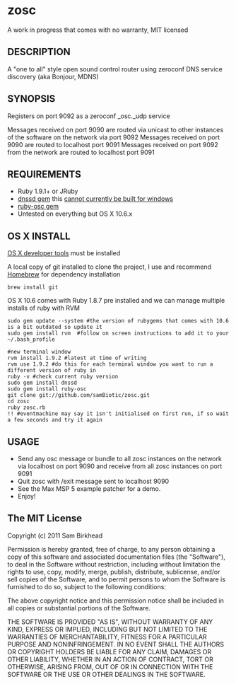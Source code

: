 zosc
====
A work in progress that comes with no warranty, MIT licensed

DESCRIPTION
---------------------
A "one to all" style open sound control router using zeroconf DNS service discovery (aka Bonjour, MDNS)

SYNOPSIS
----------------
Registers on port 9092 as a zeroconf _osc._udp service

Messages received on port 9090 are routed via unicast to other instances of the software on the network via port 9092
Messages received on port 9090 are routed to localhost port 9091
Messages received on port 9092 from the network are routed to localhost port 9091

REQUIREMENTS
--------------------------
* Ruby 1.9.1+ or JRuby
* [dnssd gem](https://github.com/tenderlove/dnssd)  this [cannot currently be built for windows](https://github.com/tenderlove/dnssd/issues#issue/4)
* [ruby-osc gem](https://github.com/maca/ruby-osc)
* Untested on everything but OS X 10.6.x

OS X INSTALL 
---------------------
[OS X developer tools](http://developer.apple.com/xcode/) must be installed 

A local copy of git installed to clone the project, I use and recommend [Homebrew](http://github.com/mxcl/homebrew/) for dependency installation

    brew install git

OS X 10.6 comes with Ruby 1.8.7 pre installed and we can manage multiple installs of ruby with RVM

    sudo gem update --system #the version of rubygems that comes with 10.6 is a bit outdated so update it
    sudo gem install rvm  #follow on screen instructions to add it to your ~/.bash_profile
    
    #new terminal window
    rvm install 1.9.2 #latest at time of writing
    rvm use 1.9.2 #do this for each terminal window you want to run a different version of ruby in
    ruby -v #check current ruby version
    sudo gem install dnssd
    sudo gem install ruby-osc
    git clone git://github.com/samBiotic/zosc.git
    cd zosc
    ruby zosc.rb 
    !! #eventmachine may say it isn't initialised on first run, if so wait a few seconds and try it again

USAGE
-----------	
* Send any osc message or bundle to all zosc instances on the network via localhost on port 9090 and receive from all zosc instances on port 9091
* Quit zosc with /exit message sent to localhost 9090
* See the Max MSP 5 example patcher for a demo.
* Enjoy!

The MIT License
------------------------
Copyright (c) 2011 Sam Birkhead

Permission is hereby granted, free of charge, to any person obtaining a copy
of this software and associated documentation files (the "Software"), to deal
in the Software without restriction, including without limitation the rights
to use, copy, modify, merge, publish, distribute, sublicense, and/or sell
copies of the Software, and to permit persons to whom the Software is
furnished to do so, subject to the following conditions:

The above copyright notice and this permission notice shall be included in
all copies or substantial portions of the Software.

THE SOFTWARE IS PROVIDED "AS IS", WITHOUT WARRANTY OF ANY KIND, EXPRESS OR
IMPLIED, INCLUDING BUT NOT LIMITED TO THE WARRANTIES OF MERCHANTABILITY,
FITNESS FOR A PARTICULAR PURPOSE AND NONINFRINGEMENT. IN NO EVENT SHALL THE
AUTHORS OR COPYRIGHT HOLDERS BE LIABLE FOR ANY CLAIM, DAMAGES OR OTHER
LIABILITY, WHETHER IN AN ACTION OF CONTRACT, TORT OR OTHERWISE, ARISING FROM,
OUT OF OR IN CONNECTION WITH THE SOFTWARE OR THE USE OR OTHER DEALINGS IN
THE SOFTWARE.